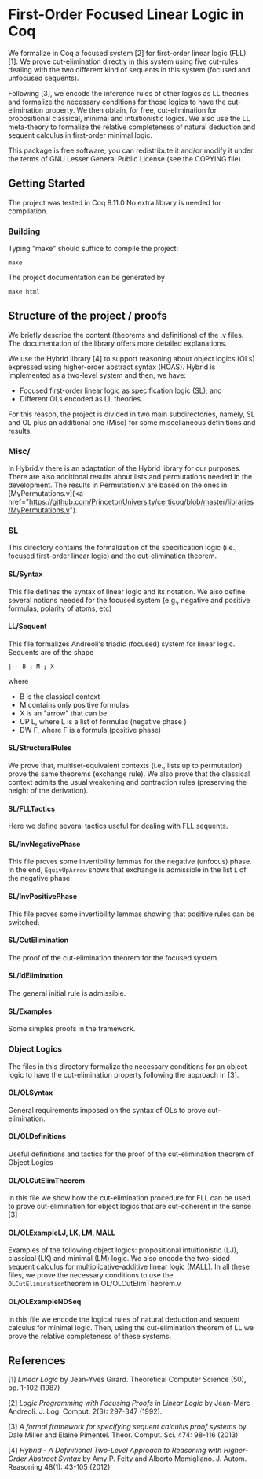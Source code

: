
# First-Order Focused Linear Logic in Coq

We formalize in Coq a focused system [2] for first-order linear logic (FLL) [1]. We prove cut-elimination directly in this system using five cut-rules dealing with the two different kind of sequents in this system (focused and unfocused sequents). 

Following [3], we encode the inference rules of other logics as LL theories and formalize the necessary conditions for those logics to have the cut-elimination property. We then obtain, for free, cut-elimination for propositional classical, minimal and intuitionistic logics. We also use the LL meta-theory to formalize the relative completeness of natural deduction and sequent calculus in first-order minimal logic.

This package is free software; you can redistribute it and/or modify it under the terms of GNU Lesser General Public License (see the COPYING file). 




## Getting Started

The project was tested in Coq 8.11.0 No extra library is needed for compilation. 

### Building 

Typing "make" should suffice to compile the project:

```
make
```

The project documentation can be generated by

```
make html
```


## Structure of the project / proofs

We briefly describe the content (theorems and definitions) of the .v files. The documentation of the library offers more detailed explanations. 

We use the Hybrid library [4]  to support reasoning about object logics (OLs) expressed using higher-order abstract syntax (HOAS). Hybrid is implemented as a two-level system and then, we have:

 - Focused first-order linear logic as  specification logic (SL); and
 - Different OLs encoded as LL theories. 

For this reason, the project is divided in two main subdirectories, namely,  SL and OL plus an additional one (Misc) for some miscellaneous definitions and results. 


### Misc/
In Hybrid.v there is an adaptation of the Hybrid library for our purposes. There are also additional results about lists and permutations needed in the development. The results in Permutation.v are based on the ones in [MyPermutations.v](<a href="https://github.com/PrincetonUniversity/certicoq/blob/master/libraries/MyPermutations.v"). 

### SL
This directory contains the formalization of the specification logic (i.e., focused first-order linear logic) and the cut-elimination theorem. 

#### SL/Syntax
This file defines the syntax of linear logic and its notation.  We also define several notions needed for the focused system (e.g., negative and positive formulas, polarity of atoms, etc)


#### LL/Sequent
This file formalizes Andreoli's triadic (focused) system for linear logic. Sequents are of the shape
```
|-- B ; M ; X
```

where

 - B is the classical context
 - M contains only positive formulas
 - X is an "arrow" that can be:
  - UP L, where L is a list of formulas (negative phase )
  - DW F, where F is a formula (positive phase)



#### SL/StructuralRules
We prove that,  multiset-equivalent contexts (i.e., lists up to permutation) prove the same theorems (exchange rule). We also prove that the classical context admits the usual weakening and contraction rules (preserving the height of the derivation). 

#### SL/FLLTactics
Here we define several tactics useful for dealing with FLL sequents. 

#### SL/InvNegativePhase
This file proves some invertibility lemmas for the negative (unfocus) phase. In the end, ```EquivUpArrow``` shows that exchange is admissible in the list ```L``` of the negative phase. 

#### SL/InvPositivePhase
This file proves some invertibility lemmas showing that positive rules
can be switched.



#### SL/CutElimination
The proof of the cut-elimination theorem for the focused system.


#### SL/IdElimination
The general initial rule is admissible. 


#### SL/Examples
Some simples proofs in the framework. 

### Object Logics
The files in this directory formalize the necessary conditions for an object logic to have the cut-elimination property following the approach in [3]. 

#### OL/OLSyntax
General requirements imposed on the syntax of OLs to prove cut-elimination.

#### OL/OLDefinitions
Useful definitions and tactics for the proof of the cut-elimination theorem of Object Logics

#### OL/OLCutElimTheorem
In this file we show how the cut-elimination procedure for FLL can be used to prove cut-elimination for object logics that are cut-coherent in the sense [3]

#### OL/OLExampleLJ, LK, LM, MALL

Examples of the following object logics: propositional intuitionistic (LJ), classical (LK)  and minimal (LM) logic. We also encode the two-sided sequent calculus for multiplicative-additive linear logic (MALL). In all these files, we prove the necessary conditions to use the ```OLCutElimination```theorem in OL/OLCutElimTheorem.v

#### OL/OLExampleNDSeq
In this file we encode the logical rules of natural deduction and
sequent calculus for minimal logic. Then, using the cut-elimination theorem of LL we prove the relative completeness of these systems.


## References
[1] _Linear Logic_ by Jean-Yves Girard. Theoretical Computer Science (50), pp. 1-102 (1987)

[2] _Logic Programming with Focusing Proofs in Linear Logic_ by Jean-Marc Andreoli.  J. Log. Comput. 2(3): 297-347 (1992).

[3] _A formal framework for specifying sequent calculus proof systems_ by 	Dale Miller and Elaine Pimentel. Theor. Comput. Sci. 474: 98-116 (2013)

[4] _Hybrid - A Definitional Two-Level Approach to Reasoning with Higher-Order Abstract Syntax_ by Amy P. Felty and Alberto Momigliano. J. Autom. Reasoning 48(1): 43-105 (2012)
